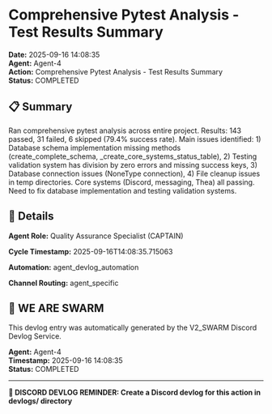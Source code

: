 # Comprehensive Pytest Analysis - Test Results Summary

**Date:** 2025-09-16 14:08:35  
**Agent:** Agent-4  
**Action:** Comprehensive Pytest Analysis - Test Results Summary  
**Status:** COMPLETED

## 📋 Summary

Ran comprehensive pytest analysis across entire project. Results: 143 passed, 31 failed, 6 skipped (79.4% success rate). Main issues identified: 1) Database schema implementation missing methods (create_complete_schema, _create_core_systems_status_table), 2) Testing validation system has division by zero errors and missing success keys, 3) Database connection issues (NoneType connection), 4) File cleanup issues in temp directories. Core systems (Discord, messaging, Thea) all passing. Need to fix database implementation and testing validation systems.

## 🎯 Details

**Agent Role:** Quality Assurance Specialist (CAPTAIN)

**Cycle Timestamp:** 2025-09-16T14:08:35.715063

**Automation:** agent_devlog_automation

**Channel Routing:** agent_specific

## 🐝 WE ARE SWARM

This devlog entry was automatically generated by the V2_SWARM Discord Devlog Service.

**Agent:** Agent-4  
**Timestamp:** 2025-09-16 14:08:35  
**Status:** COMPLETED

---

**📝 DISCORD DEVLOG REMINDER: Create a Discord devlog for this action in devlogs/ directory**
